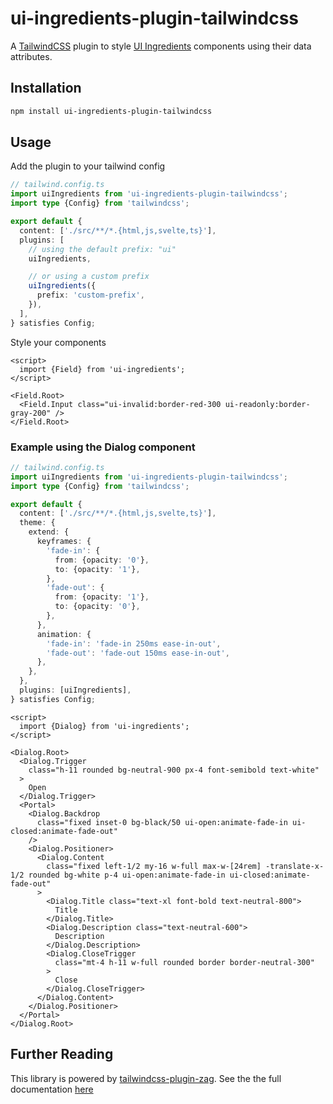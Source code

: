 # ui-ingredients-plugin-tailwindcss

A [TailwindCSS](https://tailwindcss.com/) plugin to style [UI Ingredients](https://ui-ingredients.vercel.app/) components using their data attributes.

## Installation

```bash
npm install ui-ingredients-plugin-tailwindcss
```

## Usage

Add the plugin to your tailwind config

```ts
// tailwind.config.ts
import uiIngredients from 'ui-ingredients-plugin-tailwindcss';
import type {Config} from 'tailwindcss';

export default {
  content: ['./src/**/*.{html,js,svelte,ts}'],
  plugins: [
    // using the default prefix: "ui"
    uiIngredients,

    // or using a custom prefix
    uiIngredients({
      prefix: 'custom-prefix',
    }),
  ],
} satisfies Config;
```

Style your components

```svelte
<script>
  import {Field} from 'ui-ingredients';
</script>

<Field.Root>
  <Field.Input class="ui-invalid:border-red-300 ui-readonly:border-gray-200" />
</Field.Root>
```

### Example using the Dialog component

```ts
// tailwind.config.ts
import uiIngredients from 'ui-ingredients-plugin-tailwindcss';
import type {Config} from 'tailwindcss';

export default {
  content: ['./src/**/*.{html,js,svelte,ts}'],
  theme: {
    extend: {
      keyframes: {
        'fade-in': {
          from: {opacity: '0'},
          to: {opacity: '1'},
        },
        'fade-out': {
          from: {opacity: '1'},
          to: {opacity: '0'},
        },
      },
      animation: {
        'fade-in': 'fade-in 250ms ease-in-out',
        'fade-out': 'fade-out 150ms ease-in-out',
      },
    },
  },
  plugins: [uiIngredients],
} satisfies Config;
```

```svelte
<script>
  import {Dialog} from 'ui-ingredients';
</script>

<Dialog.Root>
  <Dialog.Trigger
    class="h-11 rounded bg-neutral-900 px-4 font-semibold text-white"
  >
    Open
  </Dialog.Trigger>
  <Portal>
    <Dialog.Backdrop
      class="fixed inset-0 bg-black/50 ui-open:animate-fade-in ui-closed:animate-fade-out"
    />
    <Dialog.Positioner>
      <Dialog.Content
        class="fixed left-1/2 my-16 w-full max-w-[24rem] -translate-x-1/2 rounded bg-white p-4 ui-open:animate-fade-in ui-closed:animate-fade-out"
      >
        <Dialog.Title class="text-xl font-bold text-neutral-800">
          Title
        </Dialog.Title>
        <Dialog.Description class="text-neutral-600">
          Description
        </Dialog.Description>
        <Dialog.CloseTrigger
          class="mt-4 h-11 w-full rounded border border-neutral-300"
        >
          Close
        </Dialog.CloseTrigger>
      </Dialog.Content>
    </Dialog.Positioner>
  </Portal>
</Dialog.Root>
```

## Further Reading

This library is powered by [tailwindcss-plugin-zag](https://github.com/calvo-jp/tailwindcss-plugin-zag). See the the full documentation [here](https://github.com/calvo-jp/tailwindcss-plugin-zag)

